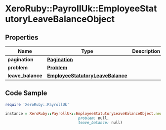 # XeroRuby::PayrollUk::EmployeeStatutoryLeaveBalanceObject

## Properties

Name | Type | Description | Notes
------------ | ------------- | ------------- | -------------
**pagination** | [**Pagination**](Pagination.md) |  | [optional] 
**problem** | [**Problem**](Problem.md) |  | [optional] 
**leave_balance** | [**EmployeeStatutoryLeaveBalance**](EmployeeStatutoryLeaveBalance.md) |  | [optional] 

## Code Sample

```ruby
require 'XeroRuby::PayrollUk'

instance = XeroRuby::PayrollUk::EmployeeStatutoryLeaveBalanceObject.new(pagination: null,
                                 problem: null,
                                 leave_balance: null)
```


